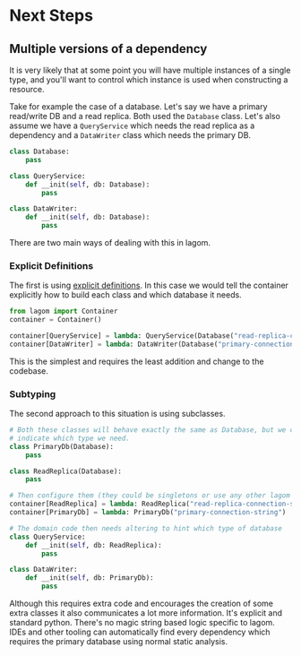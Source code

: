 # Next Steps

## Multiple versions of a dependency
It is very likely that at some point you will have multiple instances of a single type, and you'll 
want to control which instance is used when constructing a resource.

Take for example the case of a database. Let's say we have a primary read/write DB and a read replica. 
Both used the `Database` class. Let's also assume we have a `QueryService` which needs the read replica
as a dependency and a `DataWriter` class which needs the primary DB.

```python
class Database:
    pass

class QueryService:
    def __init(self, db: Database):
        pass

class DataWriter:
    def __init(self, db: Database):
        pass
```

There are two main ways of dealing with this in lagom.

### Explicit Definitions
The first is using [explicit definitions](./explicit_definitions.md). In this case we would 
tell the container explicitly how to build each class and which database it needs.

```python
from lagom import Container
container = Container()

container[QueryService] = lambda: QueryService(Database("read-replica-connection-string"))
container[DataWriter] = lambda: DataWriter(Database("primary-connection-string"))
```

This is the simplest and requires the least addition and change to the codebase.

### Subtyping

The second approach to this situation is using subclasses.

```python
# Both these classes will behave exactly the same as Database, but we can now 
# indicate which type we need.
class PrimaryDb(Database):
    pass

class ReadReplica(Database):
    pass

# Then configure them (they could be singletons or use any other lagom definitions)
container[ReadReplica] = lambda: ReadReplica("read-replica-connection-string")
container[PrimaryDb] = lambda: PrimaryDb("primary-connection-string")

# The domain code then needs altering to hint which type of database 
class QueryService:
    def __init(self, db: ReadReplica):
        pass

class DataWriter:
    def __init(self, db: PrimaryDb):
        pass
```

Although this requires extra code and encourages the creation of some extra classes it also communicates
a lot more information. It's explicit and standard python. There's no magic string based logic specific to lagom.
IDEs and other tooling can automatically find every dependency which requires the primary database using
normal static analysis.